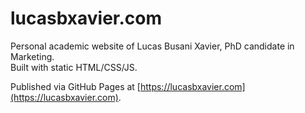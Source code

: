 # lucasbxavier.com

Personal academic website of Lucas Busani Xavier, PhD candidate in Marketing.  
Built with static HTML/CSS/JS.  

Published via GitHub Pages at [https://lucasbxavier.com](https://lucasbxavier.com).
